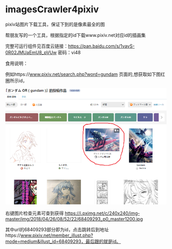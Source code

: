# imagesCrawler4pixiv
pixiv站图片下载工具，保证下到的是像素最全的图

帮朋友写的一个工具，根据指定的id下载www.pixiv.net对应id的插画集

完整可运行组件见百度云链接：https://pan.baidu.com/s/1vavS-0R02JMUaEmU8_pVUw 密码：vi48

食用说明：

例如https://www.pixiv.net/search.php?word=gundam   页面的,想获取如下图红圈所示id，

![image](https://github.com/xfrzrcj/imagesCrawler4pixiv/blob/master/images/example1.png)

右键图片检查元素可查到获得 https://i.pximg.net/c/240x240/img-master/img/2018/04/26/08/52/22/68409293_p0_master1200.jpg

其中url的68409293部分即为id，点击跳转后到地址https://www.pixiv.net/member_illust.php?mode=medium&illust_id=68409293，最后跟的就是id。